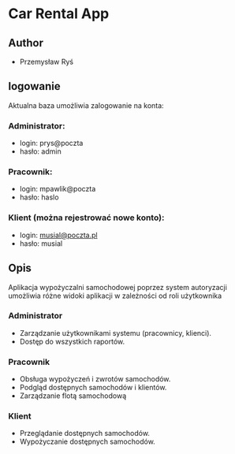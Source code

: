 # Car Rental App

## Author
- Przemysław Ryś

## logowanie
Aktualna baza umożliwia zalogowanie na konta:

### Administrator: 
- login: prys@poczta
- hasło: admin

### Pracownik: 
- login: mpawlik@poczta
- hasło: haslo

### Klient (można rejestrować nowe konto): 
- login: musial@poczta.pl
- hasło: musial


## Opis
Aplikacja wypożyczalni samochodowej poprzez system autoryzacji umożliwia różne widoki aplikacji w zależności od roli użytkownika

### Administrator
  - Zarządzanie użytkownikami systemu (pracownicy, klienci).
  - Dostęp do wszystkich raportów.

### Pracownik
  - Obsługa wypożyczeń i zwrotów samochodów.
  - Podgląd dostępnych samochodów i klientów.
  - Zarządzanie flotą samochodową

### Klient
  - Przeglądanie dostępnych samochodów.
  - Wypożyczanie dostępnych samochodów.
